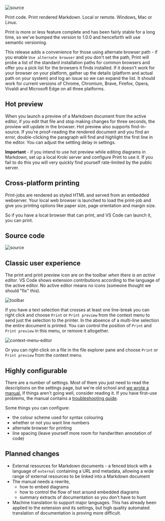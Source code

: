 ![source](https://github.com/PDConSec/vsc-print/raw/HEAD/assets/print-icon.png)

Print code. Print rendered Markdown. Local or remote. Windows, Mac or Linux.

Print is more or less feature complete and has been fairly stable for a long time, so we've bumped the version to 1.0.0 and henceforth will use semantic versioning.

This release adds a convenience for those using alternate browser path - if you enable `Use alternate browser` and you don't set the path, Print will probe a list of the standard installation paths for common browsers and offer you a pick list for the browsers it finds installed. If it doesn't work for your browser on your platform, gather up the details (platform and actual path on your system) and log an issue so we can expand the list. It should work for current versions of Chrome, Chromium, Brave, Firefox, Opera, Vivaldi and Microsoft Edge on all three platforms.

## Hot preview 

When you launch a preview of a Markdown document from the active editor, if you edit that file and stop making changes for three seconds, the proview will update in the browser. Hot preview also supports find-in-source. If you're proof-reading the rendered document and you find an error, double-clicking the paragraph will find and highlight the first line in the editor. You can adjust the settling delay in settings.

**Important** - if you intend to use hot preview while editing diagrams in Markdown, set up a local Kroki server and configure Print to use it. If you fail to do this you will very quickly find yourself rate-limited by the public server.

## Cross-platform printing

Print-jobs are rendered as styled HTML and served from an embedded webserver. Your local web browser is launched to load the print-job and give you printing options like paper size, page orientation and margin size.

So if you have a local browser that can print, and VS Code can launch it, you can print.

## Source code

![source](https://github.com/PDConSec/vsc-print/raw/HEAD/assets/source.png)

## Classic user experience

The print and print preview icon are on the toolbar _when there is an active editor_. VS Code shows extension contributions according to the language of the active editor. No active editor means no icons (someone thought we should "fix" this).

![toolbar](https://github.com/PDConSec/vsc-print/raw/HEAD/assets/print-icon.png)

If you have a text selection that crosses at least one line-break you can right click and choose `Print` or `Print preview` from the context menu to send just the selection to the printer. In the absence of a multi-line selection the entire document is printed. You can control the position of `Print` and `Print preview` in this menu, or remove it altogether.

![context-menu-editor](https://github.com/PDConSec/vsc-print/raw/HEAD/assets/context-menu.png)

Or you can right-click on a file in the file explorer pane and choose `Print` or `Print preview` from the context menu.

## Highly configurable

There are a number of settings. Most of them you just need to read the descriptions on the settings page, but we're old school and [we wrote a manual.](https://github.com/PDConSec/vsc-print/blob/HEAD/doc/manual.eng.md) If things aren't going well, consider reading it. If you have first-use problems, the manual contains a [troubleshooting guide](https://github.com/PDConSec/vsc-print/blob/HEAD/doc/manual.eng.md#troubleshooting).

Some things you can configure:

 - the colour scheme used for syntax colouring
 - whether or not you want line numbers
 - alternate browser for printing
 - line spacing (leave yourself more room for handwritten annotation of code)

## Planned changes

* External resources for Markdown documents - a fenced block with a language of `external` containing a URL and metadata, allowing a wide range of external resources to be linked into a Markdown document
* The manual needs a rewrite,
  - how to embed diagrams
  - how to control the flow of text around embedded diagrams
  - summary extracts of documentation so you don't have to hunt
* Machine translation to support major languages.
  This has already been applied to the extension and its settings, but high quality automated translation of documentation is proving more difficult.
